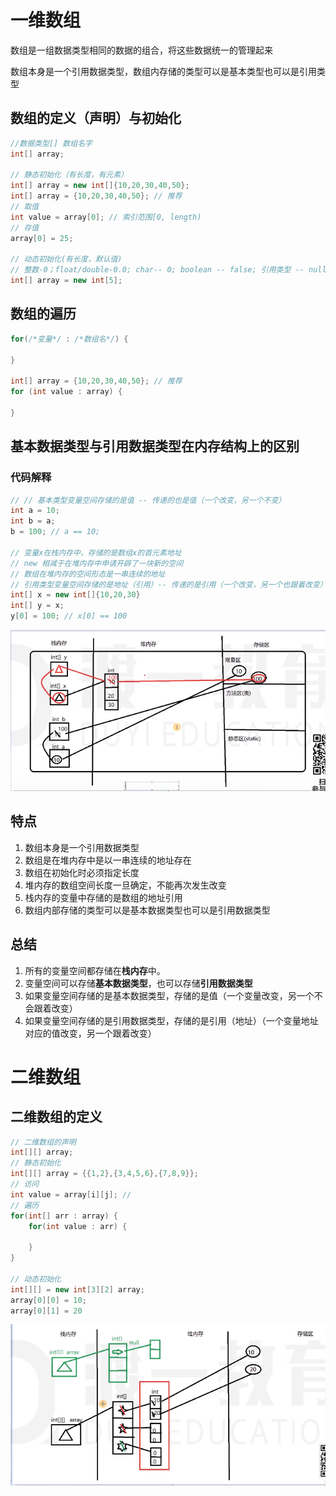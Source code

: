 # 一维数组
数组是一组数据类型相同的数据的组合，将这些数据统一的管理起来

数组本身是一个引用数据类型，数组内存储的类型可以是基本类型也可以是引用类型
## 数组的定义（声明）与初始化
```java
//数据类型[] 数组名字
int[] array;

// 静态初始化（有长度，有元素）
int[] array = new int[]{10,20,30,40,50};
int[] array = {10,20,30,40,50}; // 推荐
// 取值
int value = array[0]; // 索引范围[0, length)
// 存值
array[0] = 25;

// 动态初始化(有长度，默认值)
// 整数-0；float/double-0.0; char-- 0; boolean -- false; 引用类型 -- null
int[] array = new int[5];
```
## 数组的遍历
```java
for(/*变量*/ : /*数组名*/) {

}

int[] array = {10,20,30,40,50}; // 推荐
for (int value : array) {

}
```
## 基本数据类型与引用数据类型在内存结构上的区别
### 代码解释
```java
// // 基本类型变量空间存储的是值 -- 传递的也是值（一个改变，另一个不变）
int a = 10;
int b = a;
b = 100; // a == 10;

// 变量x在栈内存中，存储的是数组x的首元素地址
// new 相减于在堆内存中申请开辟了一块新的空间
// 数组在堆内存的空间形态是一串连续的地址
// 引用类型变量空间存储的是地址（引用）-- 传递的是引用（一个改变，另一个也跟着改变）
int[] x = new int[]{10,20,30}
int[] y = x;
y[0] = 100; // x[0] == 100
```
![](images/3.png)

## 特点
1. 数组本身是一个引用数据类型
2. 数组是在堆内存中是以一串连续的地址存在
3. 数组在初始化时必须指定长度
4. 堆内存的数组空间长度一旦确定，不能再次发生改变
5. 栈内存的变量中存储的是数组的地址引用
6. 数组内部存储的类型可以是基本数据类型也可以是引用数据类型
## 总结
1. 所有的变量空间都存储在**栈内存**中。
2. 变量空间可以存储**基本数据类型**，也可以存储**引用数据类型**
3. 如果变量空间存储的是基本数据类型，存储的是值（一个变量改变，另一个不会跟着改变）
4. 如果变量空间存储的是引用数据类型，存储的是引用（地址）（一个变量地址对应的值改变，另一个跟着改变）
   
# 二维数组
## 二维数组的定义
```java
// 二维数组的声明
int[][] array;
// 静态初始化
int[][] array = {{1,2},{3,4,5,6},{7,8,9}};
// 访问
int value = array[i][j]; //
// 遍历
for(int[] arr : array) {
    for(int value : arr) {

    }
}

// 动态初始化
int[][] = new int[3][2] array;
array[0][0] = 10;
array[0][1] = 20
```
![](images/4.png)

